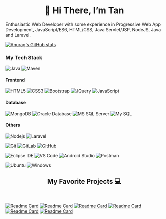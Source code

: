 <h1 align="center">👋 Hi There, I’m Tan</h1>
<p>Enthusiastic Web Developer with some experience in Progressive Web App Development, JavaScript/ES6, HTML/CSS, Java Servlet/JSP, NodeJS, Java and Laravel.</p>

[![Anurag's GitHub stats](https://github-readme-stats.vercel.app/api?username=chuminhtan&hide=contribs,prs,issues&show_icons=true&theme=radical)](https://github.com/anuraghazra/github-readme-stats)

### My Tech Stack

![Java](http://img.shields.io/badge/-Java-007396?style=flat-square&logo=java&logoColor=ffffff)
![Maven](http://img.shields.io/badge/-Maven-1565c0?style=flat-square&logo=apache-maven)

#### Frontend
![HTML5](https://img.shields.io/badge/-HTML5-%23E44D27?style=flat-square&logo=html5&logoColor=ffffff)
![CSS3](https://img.shields.io/badge/-CSS3-%231572B6?style=flat-square&logo=css3)
![Bootstrap](https://img.shields.io/badge/-Bootstrap-7952B3?style=flat-square&logo=bootstrap&logoColor=ffffff)
![JQuery](https://img.shields.io/badge/-JQuery-0769AD?style=flat-square&logo=jquery&logoColor=ffffff)
![JavaScript](https://img.shields.io/badge/-JavaScript-%23F7DF1C?style=flat-square&logo=javascript&logoColor=000000&labelColor=%23F7DF1C&color=%23FFCE5A)

#### Database
![MongoDB](https://img.shields.io/badge/-MongoDB-47A248?style=flat-square&logo=mongodb&logoColor=ffffff)
![Oracle Database](http://img.shields.io/badge/-Oracle-DD0031?style=flat-square&logo=oracle)
![MS SQL Server](http://img.shields.io/badge/-MS%20SQL%20Server-CC2927?style=flat-square&logo=microsoft-sql-server&logoColor=ffffff)
![My SQL](http://img.shields.io/badge/-My%20SQL-1565c0?style=flat-square&logo=mysql&logoColor=ffffff)

#### Others
![Nodejs](https://img.shields.io/badge/-Nodejs-black?style=flat-square&logo=Node.js)
![Laravel](https://img.shields.io/badge/-Laravel-FF2D20?style=flat-square&logo=laravel&logoColor=%23ffffff)

![Git](https://img.shields.io/badge/-Git-%23F05032?style=flat-square&logo=git&logoColor=%23ffffff)
![GitLab](https://img.shields.io/badge/-GitLab-FCA121?style=flat-square&logo=gitlab)
![GitHub](https://img.shields.io/badge/-GitHub-181717?style=flat-square&logo=github)

![Eclipse IDE](http://img.shields.io/badge/-Eclipse%20IDE-2C2255?style=flat-square&logo=eclipse-ide&logoColor=ffffff)
![VS Code](http://img.shields.io/badge/-VS%20Code-007ACC?style=flat-square&logo=visual-studio-code&logoColor=ffffff)
![Android Studio](http://img.shields.io/badge/-Android%20Studio-3DDC84?style=flat-square&logo=android-studio&logoColor=ffffff)
![Postman](http://img.shields.io/badge/-Postman-FF6C37?style=flat-square&logo=postman&logoColor=ffffff)

![Ubuntu](http://img.shields.io/badge/-Ubuntu-E95420?style=flat-square&logo=ubuntu&logoColor=ffffff)
![Windows](http://img.shields.io/badge/-Windows-0078D6?style=flat-square&logo=windows&logoColor=ffffff)


<h2 align="center">My Favorite Projects 💻</h2>
<br>

[![Readme Card](https://github-readme-stats.vercel.app/api/pin/?username=chuminhtan&repo=english-book-shop&theme=tokyonight)](https://github.com/anuraghazra/github-readme-stats)
[![Readme Card](https://github-readme-stats.vercel.app/api/pin/?username=chuminhtan&repo=music-app&theme=tokyonight)](https://github.com/anuraghazra/github-readme-stats)
[![Readme Card](https://github-readme-stats.vercel.app/api/pin/?username=chuminhtan&repo=quanlytrungtam&theme=tokyonight)](https://github.com/anuraghazra/github-readme-stats)
[![Readme Card](https://github-readme-stats.vercel.app/api/pin/?username=chuminhtan&repo=to-do-app-api&theme=tokyonight)](https://github.com/anuraghazra/github-readme-stats)
[![Readme Card](https://github-readme-stats.vercel.app/api/pin/?username=chuminhtan&repo=music-server&theme=tokyonight)](https://github.com/anuraghazra/github-readme-stats)
[![Readme Card](https://github-readme-stats.vercel.app/api/pin/?username=chuminhtan&repo=do-an-web&theme=tokyonight)](https://github.com/anuraghazra/github-readme-stats)


</br>
</br>
